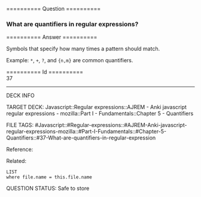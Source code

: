 ========== Question ==========  

### What are quantifiers in regular expressions?  

========== Answer ==========  

Symbols that specify how many times a pattern should match.

Example: `*`, `+`, `?`, and `{n,m}` are common quantifiers.

========== Id ==========  
37

---

DECK INFO

TARGET DECK: Javascript::Regular expressions::AJREM - Anki javascript regular expressions - mozilla::Part I - Fundamentals::Chapter 5 - Quantifiers

FILE TAGS: #Javascript::#Regular-expressions::#AJREM-Anki-javascript-regular-expressions-mozilla::#Part-I-Fundamentals::#Chapter-5-Quantifiers::#37-What-are-quantifiers-in-regular-expression

Reference:

Related:

```dataview
LIST
where file.name = this.file.name
```


QUESTION STATUS: Safe to store
